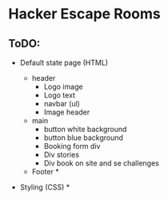 # Hacker Escape Rooms

## ToDO:
* Default state page (HTML)
    * header
        * Logo image
        * Logo text
        * navbar (ul)
        * Image header
    * main
        * button white background
        * button blue background
        * Booking form div
        * Div stories
        * Div book on site and se challenges
    * Footer
        *

* Styling (CSS)
    *



